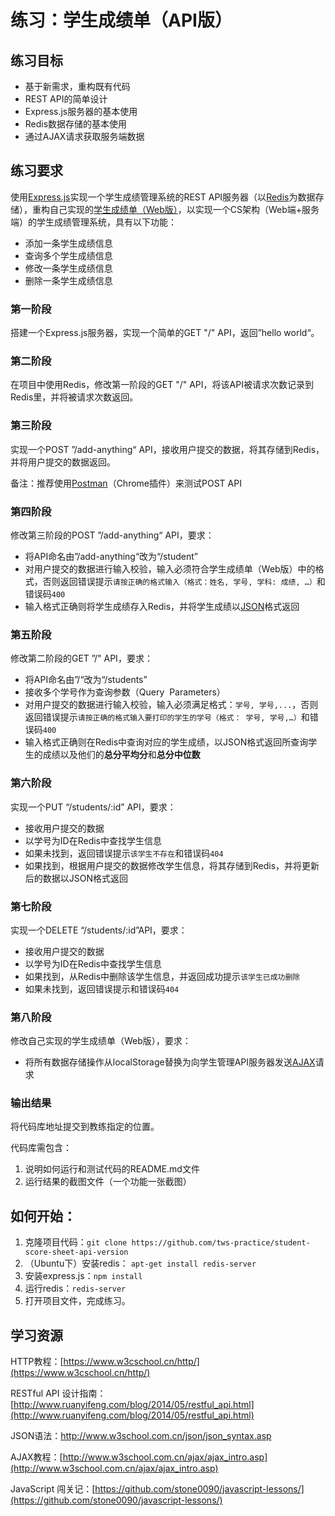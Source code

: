 # 练习：学生成绩单（API版）

## 练习目标

- 基于新需求，重构既有代码
- REST API的简单设计
- Express.js服务器的基本使用
- Redis数据存储的基本使用
- 通过AJAX请求获取服务端数据

## 练习要求

使用[Express.js](http://www.runoob.com/nodejs/nodejs-express-framework.html)实现一个学生成绩管理系统的REST API服务器（以[Redis](https://www.w3cschool.cn/redis/)为数据存储），重构自己实现的[学生成绩单（Web版）](https://github.com/tws-practice/student-score-sheet-web-version)，以实现一个CS架构（Web端+服务端）的学生成绩管理系统，具有以下功能：

- 添加一条学生成绩信息
- 查询多个学生成绩信息
- 修改一条学生成绩信息
- 删除一条学生成绩信息

### 第一阶段

搭建一个Express.js服务器，实现一个简单的GET "/" API，返回”hello world“。

### 第二阶段

在项目中使用Redis，修改第一阶段的GET "/" API，将该API被请求次数记录到Redis里，并将被请求次数返回。

### 第三阶段

实现一个POST ”/add-anything“ API，接收用户提交的数据，将其存储到Redis，并将用户提交的数据返回。

备注：推荐使用[Postman](https://chrome.google.com/webstore/detail/postman/fhbjgbiflinjbdggehcddcbncdddomop?hl=en)（Chrome插件）来测试POST API

### 第四阶段

修改第三阶段的POST ”/add-anything“ API，要求：

- 将API命名由”/add-anything“改为“/student”
- 对用户提交的数据进行输入校验，输入必须符合学生成绩单（Web版）中的格式，否则返回错误提示`请按正确的格式输入（格式：姓名, 学号, 学科: 成绩, …）`和错误码`400`
- 输入格式正确则将学生成绩存入Redis，并将学生成绩以[JSON](http://www.w3school.com.cn/json/json_syntax.asp)格式返回

### 第五阶段

修改第二阶段的GET ”/" API，要求：

- 将API命名由”/“改为“/students”
- 接收多个学号作为查询参数（Query  Parameters）
- 对用户提交的数据进行输入校验，输入必须满足格式：`学号, 学号,...`，否则返回错误提示`请按正确的格式输入要打印的学生的学号（格式： 学号, 学号,…）`和错误码`400`
- 输入格式正确则在Redis中查询对应的学生成绩，以JSON格式返回所查询学生的成绩以及他们的**总分平均分**和**总分中位数**

### 第六阶段

实现一个PUT “/students/:id” API，要求：

- 接收用户提交的数据
- 以学号为ID在Redis中查找学生信息
- 如果未找到，返回错误提示`该学生不存在`和错误码`404`
- 如果找到，根据用户提交的数据修改学生信息，将其存储到Redis，并将更新后的数据以JSON格式返回

### 第七阶段

实现一个DELETE “/students/:id”API，要求：

- 接收用户提交的数据
- 以学号为ID在Redis中查找学生信息
- 如果找到，从Redis中删除该学生信息，并返回成功提示`该学生已成功删除`
- 如果未找到，返回错误提示和错误码`404`

### 第八阶段

修改自己实现的学生成绩单（Web版），要求：

- 将所有数据存储操作从localStorage替换为向学生管理API服务器发送[AJAX](http://www.w3school.com.cn/ajax/ajax_intro.asp)请求

### 输出结果

将代码库地址提交到教练指定的位置。

代码库需包含：

1. 说明如何运行和测试代码的README.md文件
2. 运行结果的截图文件（一个功能一张截图）

## 如何开始：

1. 克隆项目代码：`git clone https://github.com/tws-practice/student-score-sheet-api-version`
2. （Ubuntu下）安装redis： `apt-get install redis-server`
3. 安装express.js：`npm install`
4. 运行redis：`redis-server`
5. 打开项目文件，完成练习。

## 学习资源

HTTP教程：[https://www.w3cschool.cn/http/](https://www.w3cschool.cn/http/)

RESTful API 设计指南：[http://www.ruanyifeng.com/blog/2014/05/restful_api.html](http://www.ruanyifeng.com/blog/2014/05/restful_api.html)

JSON语法：http://www.w3school.com.cn/json/json_syntax.asp

AJAX教程：[http://www.w3school.com.cn/ajax/ajax_intro.asp](http://www.w3school.com.cn/ajax/ajax_intro.asp)

JavaScript 闯关记：[https://github.com/stone0090/javascript-lessons/](https://github.com/stone0090/javascript-lessons/)